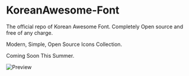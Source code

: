 # KoreanAwesome-Font
The official repo of Korean Awesome Font. Completely Open source and free of any charge.

Modern, Simple, Open Source Icons Collection.

Coming Soon This Summer.

![Preview]()
